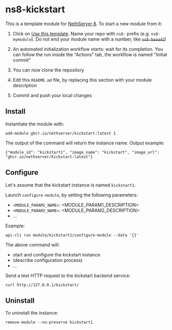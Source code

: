 # ns8-kickstart

This is a template module for [NethServer 8](https://github.com/NethServer/ns8-core).
To start a new module from it:

1. Click on [Use this template](https://github.com/NethServer/ns8-kickstart/generate).
   Name your repo with `ns8-` prefix (e.g. `ns8-mymodule`). 
   Do not end your module name with a number, like ~~`ns8-baaad2`~~!

1. An automated initialization workflow starts: wait for its completion.
   You can follow the run inside the "Actions" tab, the workflow is named "Initial commit"

1. You can now clone the repository

1. Edit this `README.md` file, by replacing this section with your module
   description

1. Commit and push your local changes

## Install

Instantiate the module with:

    add-module ghcr.io/nethserver/kickstart:latest 1

The output of the command will return the instance name.
Output example:

    {"module_id": "kickstart1", "image_name": "kickstart", "image_url": "ghcr.io/nethserver/kickstart:latest"}

## Configure

Let's assume that the kickstart instance is named `kickstart1`.

Launch `configure-module`, by setting the following parameters:
- `<MODULE_PARAM1_NAME>`: <MODULE_PARAM1_DESCRIPTION>
- `<MODULE_PARAM2_NAME>`: <MODULE_PARAM2_DESCRIPTION>
- ...

Example:

    api-cli run module/kickstart1/configure-module --data '{}'

The above command will:
- start and configure the kickstart instance
- (describe configuration process)
- ...

Send a test HTTP request to the kickstart backend service:

    curl http://127.0.0.1/kickstart/

## Uninstall

To uninstall the instance:

    remove-module --no-preserve kickstart1
